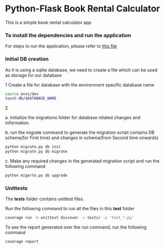 # Python-Flask Book Rental Calculator
This is a simple book rental calculator app

### To install the dependencies and run the application
For steps to run the application, please refer to [this file](steps.md)

### Initial DB creation
As it is using a sqlite database, we need to create a file which can be used as storage for our database

1 Create a file for database with the environment specific database name
```bash
source envs/dev
touch db/$DATABASE_NAME
``` 

2 

a. Initialize the migrations folder for database related changes and information.

b. run the migrate command to generate the migration script contains DB schema(for First time) and changes in schema(from Second time onwards)

```bash
python migrate.py db init
python migrate.py db migrate
```
c. Make any required changes in the generated migration script and run the following command
```bash
python migarte.py db upgrade
```


### Unittests

The **tests** folder contains unittest files.

Run the following command to run all the files in this **test** folder
```bash
coverage run -m unittest discover -s tests/ -p 'test_*.py'
```

To see the report generated over the run command, run the following command
```bash
coverage report
```
